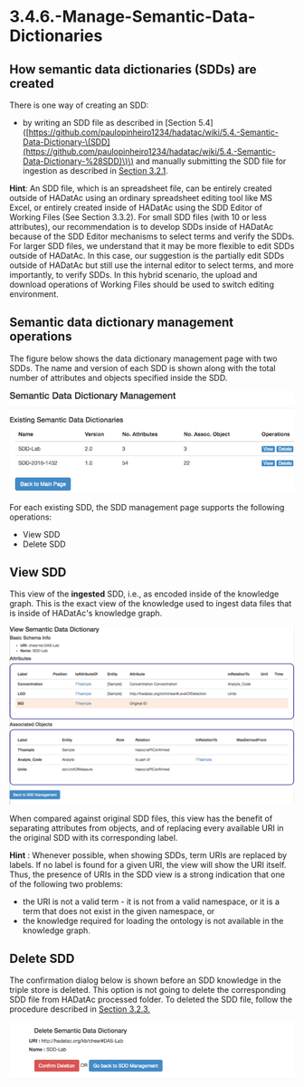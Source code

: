 # 3.4.6.-Manage-Semantic-Data-Dictionaries

## How semantic data dictionaries \(SDDs\) are created

There is one way of creating an SDD:

* by writing an SDD file as described in \[Section 5.4\]\([https://github.com/paulopinheiro1234/hadatac/wiki/5.4.-Semantic-Data-Dictionary-\(SDD](https://github.com/paulopinheiro1234/hadatac/wiki/5.4.-Semantic-Data-Dictionary-%28SDD)\)\) and manually submitting the SDD file for ingestion as described in [Section 3.2.1](https://github.com/paulopinheiro1234/hadatac/wiki/3.2.-Manage-Data-File-Ingestion#321-manual-submission-of-data-file-for-ingestion). 

**Hint**: An SDD file, which is an spreadsheet file, can be entirely created outside of HADatAc using an ordinary spreadsheet editing tool like MS Excel, or entirely created inside of HADatAc using the SDD Editor of Working Files \(See Section 3.3.2\). For small SDD files \(with 10 or less attributes\), our recommendation is to develop SDDs inside of HADatAc because of the SDD Editor mechanisms to select terms and verify the SDDs. For larger SDD files, we understand that it may be more flexible to edit SDDs outside of HADatAc. In this case, our suggestion is the partially edit SDDs outside of HADatAc but still use the internal editor to select terms, and more importantly, to verify SDDs. In this hybrid scenario, the upload and download operations of Working Files should be used to switch editing environment.

## Semantic data dictionary management operations

The figure below shows the data dictionary management page with two SDDs. The name and version of each SDD is shown along with the total number of attributes and objects specified inside the SDD.

![](https://raw.githubusercontent.com/paulopinheiro1234/hadatac-screenshots/master/Sec3/SDDManagement001.png)

For each existing SDD, the SDD management page supports the following operations:

* View SDD
* Delete SDD

## View SDD

This view of the **ingested** SDD, i.e., as encoded inside of the knowledge graph. This is the exact view of the knowledge used to ingest data files that is inside of HADatAc's knowledge graph.

![](https://raw.githubusercontent.com/paulopinheiro1234/hadatac-screenshots/master/Sec3/SDDManagement002.png)

When compared against original SDD files, this view has the benefit of separating attributes from objects, and of replacing every available URI in the original SDD with its corresponding label.

**Hint** : Whenever possible, when showing SDDs, term URIs are replaced by labels. If no label is found for a given URI, the view will show the URI itself. Thus, the presence of URIs in the SDD view is a strong indication that one of the following two problems:

* the URI is not a valid term - it is not from a valid namespace, or it is a term that does not exist in the given namespace, or 
* the knowledge required for loading the ontology is not available in the knowledge graph.

## Delete SDD

The confirmation dialog below is shown before an SDD knowledge in the triple store is deleted. This option is not going to delete the corresponding SDD file from HADatAc processed folder. To deleted the SDD file, follow the procedure described in [Section 3.2.3.](https://github.com/paulopinheiro1234/hadatac/wiki/3.2.-Manage-Data-File-Ingestion#323-data-file-operations)

![](https://raw.githubusercontent.com/paulopinheiro1234/hadatac-screenshots/master/Sec3/SDDManagement003.png)

